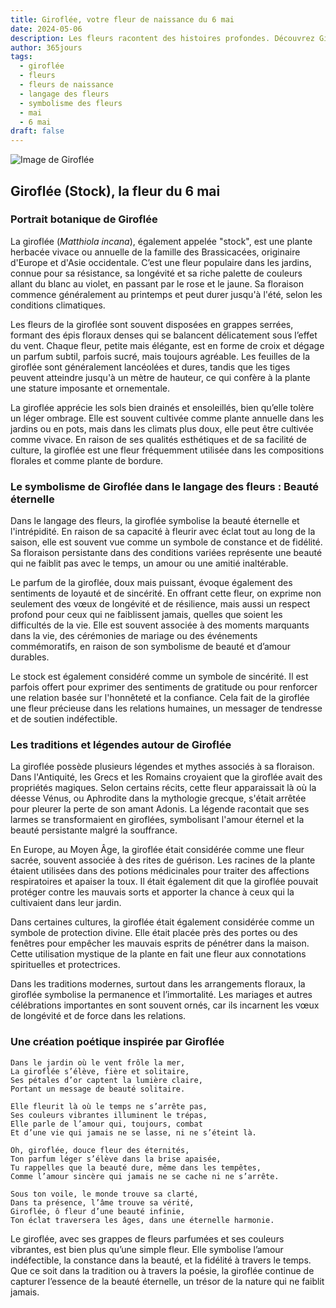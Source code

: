 ```yaml
---
title: Giroflée, votre fleur de naissance du 6 mai
date: 2024-05-06
description: Les fleurs racontent des histoires profondes. Découvrez Giroflée, votre fleur de naissance du 6 mai, ses symboles et récits fascinants. Plongez dans sa signification et son langage unique dans l'art floral.
author: 365jours
tags:
  - giroflée
  - fleurs
  - fleurs de naissance
  - langage des fleurs
  - symbolisme des fleurs
  - mai
  - 6 mai
draft: false
---
```



![Image de Giroflée](https://cdn.pixabay.com/photo/2019/05/31/23/34/matthiola-4243235_640.jpg#center)


## Giroflée (Stock), la fleur du 6 mai

### Portrait botanique de Giroflée

La giroflée (_Matthiola incana_), également appelée "stock", est une plante herbacée vivace ou annuelle de la famille des Brassicacées, originaire d'Europe et d'Asie occidentale. C’est une fleur populaire dans les jardins, connue pour sa résistance, sa longévité et sa riche palette de couleurs allant du blanc au violet, en passant par le rose et le jaune. Sa floraison commence généralement au printemps et peut durer jusqu'à l'été, selon les conditions climatiques.

Les fleurs de la giroflée sont souvent disposées en grappes serrées, formant des épis floraux denses qui se balancent délicatement sous l’effet du vent. Chaque fleur, petite mais élégante, est en forme de croix et dégage un parfum subtil, parfois sucré, mais toujours agréable. Les feuilles de la giroflée sont généralement lancéolées et dures, tandis que les tiges peuvent atteindre jusqu'à un mètre de hauteur, ce qui confère à la plante une stature imposante et ornementale.

La giroflée apprécie les sols bien drainés et ensoleillés, bien qu’elle tolère un léger ombrage. Elle est souvent cultivée comme plante annuelle dans les jardins ou en pots, mais dans les climats plus doux, elle peut être cultivée comme vivace. En raison de ses qualités esthétiques et de sa facilité de culture, la giroflée est une fleur fréquemment utilisée dans les compositions florales et comme plante de bordure.

### Le symbolisme de Giroflée dans le langage des fleurs : Beauté éternelle

Dans le langage des fleurs, la giroflée symbolise la beauté éternelle et l'intrépidité. En raison de sa capacité à fleurir avec éclat tout au long de la saison, elle est souvent vue comme un symbole de constance et de fidélité. Sa floraison persistante dans des conditions variées représente une beauté qui ne faiblit pas avec le temps, un amour ou une amitié inaltérable.

Le parfum de la giroflée, doux mais puissant, évoque également des sentiments de loyauté et de sincérité. En offrant cette fleur, on exprime non seulement des vœux de longévité et de résilience, mais aussi un respect profond pour ceux qui ne faiblissent jamais, quelles que soient les difficultés de la vie. Elle est souvent associée à des moments marquants dans la vie, des cérémonies de mariage ou des événements commémoratifs, en raison de son symbolisme de beauté et d’amour durables.

Le stock est également considéré comme un symbole de sincérité. Il est parfois offert pour exprimer des sentiments de gratitude ou pour renforcer une relation basée sur l'honnêteté et la confiance. Cela fait de la giroflée une fleur précieuse dans les relations humaines, un messager de tendresse et de soutien indéfectible.

### Les traditions et légendes autour de Giroflée

La giroflée possède plusieurs légendes et mythes associés à sa floraison. Dans l'Antiquité, les Grecs et les Romains croyaient que la giroflée avait des propriétés magiques. Selon certains récits, cette fleur apparaissait là où la déesse Vénus, ou Aphrodite dans la mythologie grecque, s'était arrêtée pour pleurer la perte de son amant Adonis. La légende racontait que ses larmes se transformaient en giroflées, symbolisant l'amour éternel et la beauté persistante malgré la souffrance.

En Europe, au Moyen Âge, la giroflée était considérée comme une fleur sacrée, souvent associée à des rites de guérison. Les racines de la plante étaient utilisées dans des potions médicinales pour traiter des affections respiratoires et apaiser la toux. Il était également dit que la giroflée pouvait protéger contre les mauvais sorts et apporter la chance à ceux qui la cultivaient dans leur jardin.

Dans certaines cultures, la giroflée était également considérée comme un symbole de protection divine. Elle était placée près des portes ou des fenêtres pour empêcher les mauvais esprits de pénétrer dans la maison. Cette utilisation mystique de la plante en fait une fleur aux connotations spirituelles et protectrices.

Dans les traditions modernes, surtout dans les arrangements floraux, la giroflée symbolise la permanence et l’immortalité. Les mariages et autres célébrations importantes en sont souvent ornés, car ils incarnent les vœux de longévité et de force dans les relations.

### Une création poétique inspirée par Giroflée

```
Dans le jardin où le vent frôle la mer,  
La giroflée s’élève, fière et solitaire,  
Ses pétales d’or captent la lumière claire,  
Portant un message de beauté solitaire.

Elle fleurit là où le temps ne s’arrête pas,  
Ses couleurs vibrantes illuminent le trépas,  
Elle parle de l’amour qui, toujours, combat  
Et d’une vie qui jamais ne se lasse, ni ne s’éteint là.

Oh, giroflée, douce fleur des éternités,  
Ton parfum léger s’élève dans la brise apaisée,  
Tu rappelles que la beauté dure, même dans les tempêtes,  
Comme l’amour sincère qui jamais ne se cache ni ne s’arrête.

Sous ton voile, le monde trouve sa clarté,  
Dans ta présence, l’âme trouve sa vérité,  
Giroflée, ô fleur d’une beauté infinie,  
Ton éclat traversera les âges, dans une éternelle harmonie.
```

Le giroflée, avec ses grappes de fleurs parfumées et ses couleurs vibrantes, est bien plus qu’une simple fleur. Elle symbolise l’amour indéfectible, la constance dans la beauté, et la fidélité à travers le temps. Que ce soit dans la tradition ou à travers la poésie, la giroflée continue de capturer l’essence de la beauté éternelle, un trésor de la nature qui ne faiblit jamais.